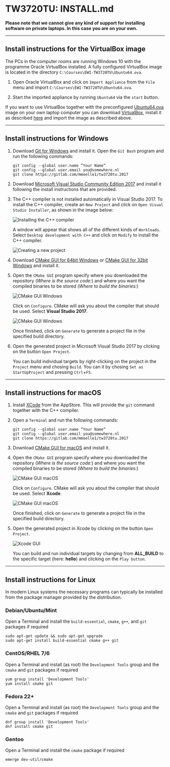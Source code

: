 # TW3720TU: INSTALL.md


**Please note that we cannot give any kind of support for installing
software on private laptops. In this case you are on your own.**

---

## Install instructions for the VirtualBox image

The PCs in the computer rooms are running Windows 10 with the
programme Oracle VirtualBox installed. A fully configured VirtualBox
image is located in the directory
`C:\Courses\EWI-TW3720TU\Ubuntu64.ova`.

1.  Open Oracle VirtualBox and click on `Import Appliance` from the
    `File` menu and import `C:\Courses\EWI-TW3720TU\Ubuntu64.ova`.

2.  Start the imported appliance by running `Ubuntu64` via the `start`
    button.

If you want to use VirtualBox together with the preconfigured
[Ubuntu64.ova](https://surfdrive.surf.nl/files/index.php/s/R2H5shGxwZFP0hW)
image on your own laptop computer you can download
[VirtualBox](https://www.virtualbox.org), install it as described
[here](https://www.virtualbox.org/manual/ch02.html) and import the
image as described above.

---

## Install instructions for Windows

1.  Download [Git for Windows](https://git-scm.com/download/win) and
    install it. Open the `Git Bash` program and run the following
    commands:
    ```
    git config --global user.name “Your Name“
    git config --global user.email you@somewhere.nl
    git clone https://gitlab.com/mmoelle1/tw3720tu.2017
    ```

2.  Download [Microsoft Visual Studio Community Edition
    2017](https://www.visualstudio.com/vs/community/) and install it
    following the install instructions that are provided.

3.  The C++ compiler is not installed automatically in Visual Studio
    2017.  To install the C++ compiler, create an `New Project` and
    click on `Open Visual Studio Installer`, as shown in the image
    below:
    
    ![Installing the C++ compiler](images/mvs_cpp.png)
    
    A window will appear that shows all of the different kinds of
    `Workloads`. Select `Desktop development with C++` and click on
    `Modify` to install the C++ compiler.
    
    ![Creating a new project](images/mvs_workloads.png)
       
3.  Download [CMake GUI for 64bit
    Windows](https://cmake.org/files/v3.9/cmake-3.9.6-win64-x64.msi) or
    [CMake GUI for 32bit
    Windows](https://cmake.org/files/v3.9/cmake-3.9.6-win32-x86.msi)
    and install it.

4.  Open the `CMake GUI` program specify where you
    downloaded the repository (*Where is the source code:*) and where
    you want the compiled binaries to be stored (*Where to build the
    binaries:*)
    
    ![CMake GUI Windows](images/cmake_win.png)
    
    Click on `Configure`. CMake will ask you about the compiler that
    should be used. Select **Visual Studio 2017**.
    
    ![CMake GUI Windows](images/cmake_win.png)
    
    Once finished, click on `Generate` to generate a project file in
    the specified build directory.

5.  Open the generated project in Microsoft Visual Studio 2017 by
    clicking on the button `Open Project`.

    You can build individual targets by right-clicking on the project
    in the `Project` menu and chosing `Build`. You can it by chosing
    `Set as StartUpProject` and pressing `Ctrl`+`F5`.

---

## Install instructions for macOS

1.  Install
    [XCode](https://itunes.apple.com/de/app/xcode/id497799835?mt=12)
    from the AppStore. This will provide the `git` command together
    with the C++ compiler.

2.  Open a `Terminal` and run the following commands:
    ```
    git config --global user.name “Your Name“
    git config --global user.email you@somewhere.nl
    git clone https://gitlab.com/mmoelle1/tw3720tu.2017
    ```

3.  Download [CMake GUI for macOS](https://cmake.org/files/v3.9/cmake-3.9.6-Darwin-x86_64.dmg) 
    and install it.

4.  Open the `CMake GUI` program specify where you
    downloaded the repository (*Where is the source code:*) and where
    you want the compiled binaries to be stored (*Where to build the
    binaries:*)
    
    ![CMake GUI macOS](images/cmake_macos.png)
    
    Click on `Configure`. CMake will ask you about the compiler that
    should be used. Select **Xcode**.
    
    ![CMake GUI macOS](images/cmake_xcode.png)
    
    Once finished, click on `Generate` to generate a project file in
    the specified build directory.

5.  Open the generated project in Xcode by clicking on the button
    `Open Project`.

    ![Xcode GUI](images/xcode.png)
    
    You can build and run individual targets by changing from
    **ALL_BUILD** to the specific target (here: **hello**) and clicking
    on the `Play button`.

---

## Install instructions for Linux

In modern Linux systems the necessary programs can typically be installed from
the package manager provided by the distribution.

### Debian/Ubuntu/Mint

Open a Terminal and install the `build-essential`, `cmake`, `g++`, and `git` 
packages if required
```
sudo apt-get update && sudo apt-get upgrade
sudo apt-get install build-essential cmake g++ git
```

### CentOS/RHEL 7/6

Open a Terminal and install (as root) the `Development Tools` group and the 
`cmake` and `git` packages if required
```
yum group install 'Development Tools'
yum install cmake git
```

### Fedora 22+

Open a Terminal and install (as root) the `Development Tools` group and the 
`cmake` and `git` packages if required
```
dnf group install 'Development Tools'
dnf install cmake git
```

### Gentoo

Open a Terminal and install the `cmake` package if required
```
emerge dev-util/cmake
```